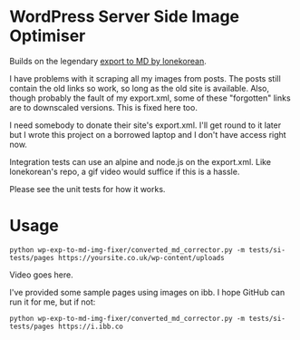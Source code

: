 # WordPress Server Side Image Optimiser

Builds on the legendary [export to MD by lonekorean](https://github.com/lonekorean/wordpress-export-to-markdown).

I have problems with it scraping all my images from posts. The posts still contain the old links so work, so long as the old site is available. Also, though probably the fault of my export.xml, some of these "forgotten" links are to downscaled versions. This is fixed here too.

I need somebody to donate their site's export.xml. I'll get round to it later but I wrote this project on a borrowed laptop and I don't have access right now.

Integration tests can use an alpine and node.js on the export.xml. Like lonekorean's repo, a gif video would suffice if this is a hassle.

Please see the unit tests for how it works.

# Usage

```shell
python wp-exp-to-md-img-fixer/converted_md_corrector.py -m tests/si-tests/pages https://yoursite.co.uk/wp-content/uploads
```

Video goes here.

I've provided some sample pages using images on ibb. I hope GitHub can run it for me, but if not:

```shell
python wp-exp-to-md-img-fixer/converted_md_corrector.py -m tests/si-tests/pages https://i.ibb.co
```

